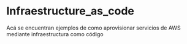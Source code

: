 # Infraestructure_as_code
Acá se encuentran ejemplos de como aprovisionar servicios de AWS mediante infraestructura como código
